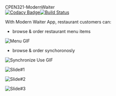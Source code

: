CPEN321-ModernWaiter    
[![Codacy Badge](https://app.codacy.com/project/badge/Grade/439e3b91bbfe4d48bbbe2a8963129a19)](https://www.codacy.com?utm_source=github.com&amp;utm_medium=referral&amp;utm_content=efeberkeevci/CPEN321-ModernWaiter&amp;utm_campaign=Badge_Grade)[![Build Status](https://travis-ci.com/efeberkeevci/CPEN321-ModernWaiter.svg?token=ogy6zeEbCEm5Ayusqz6s&branch=main)](https://travis-ci.com/efeberkeevci/CPEN321-ModernWaiter)

With Modern Waiter App, restaurant customers can:
- browse & order restaurant menu items

![Menu GIF](https://github.com/efeberkeevci/CPEN321-ModernWaiter/blob/main/Demo%20Videos/menuRecording.gif)

- browse & order synchoronosly

![Synchronize Use GIF](https://github.com/efeberkeevci/CPEN321-ModernWaiter/blob/main/Demo%20Videos/synchronized.gif)



![Slide#1](https://github.com/efeberkeevci/CPEN321-ModernWaiter/blob/main/presentation_screenshots/Screen%20Shot%202020-12-29%20at%2010.47.00.png?raw=true)

![Slide#2](https://github.com/efeberkeevci/CPEN321-ModernWaiter/blob/main/presentation_screenshots/Screen%20Shot%202020-12-29%20at%2010.47.12.png?raw=true)

![Slide#3](https://github.com/efeberkeevci/CPEN321-ModernWaiter/blob/main/presentation_screenshots/Screen%20Shot%202020-12-29%20at%2010.47.26.png?raw=true)



 
 
